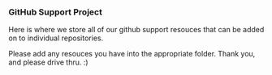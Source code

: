 ### GitHub Support Project  

Here is where we store all of our github support resouces that can be added on to individual repositories.  

Please add any resouces you have into the appropriate folder.  Thank you, and please drive thru. :)
